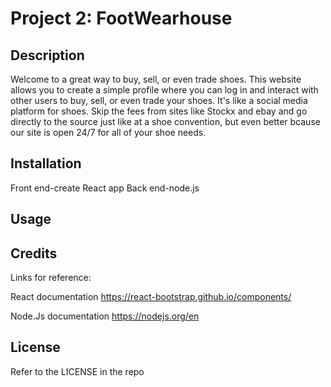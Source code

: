 # Project 2: FootWearhouse

## Description

Welcome to a great way to buy, sell, or even trade shoes.  This website allows you to create a simple profile where you can log in and interact with other users to buy, sell, or even trade your shoes.  It's like a social media platform for shoes.  Skip the fees from sites like Stockx and ebay and go directly to the source just like at a shoe convention, but even better bcause our site is open 24/7 for all of your shoe needs.  

## Installation

Front end-create React app
Back end-node.js

## Usage




## Credits

Links for reference:

React documentation https://react-bootstrap.github.io/components/

Node.Js documentation https://nodejs.org/en

## License

Refer to the LICENSE in the repo



